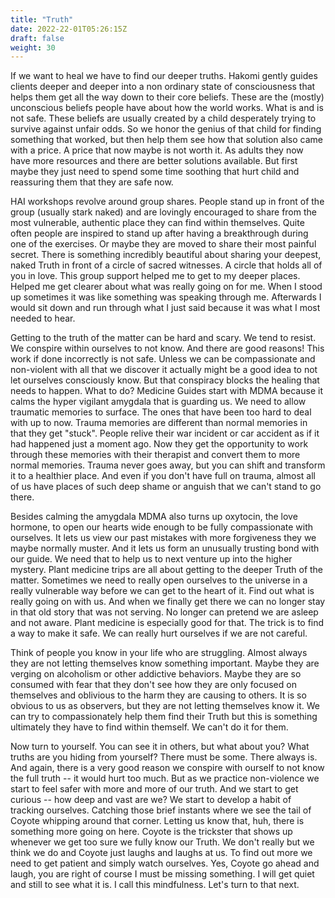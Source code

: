 ```yaml
---
title: "Truth"
date: 2022-22-01T05:26:15Z
draft: false
weight: 30
---
```


If we want to heal we have to find our deeper truths. Hakomi gently guides clients deeper and deeper into a non ordinary state of consciousness that helps them get all the way down to their core beliefs. These are the (mostly) unconscious beliefs people have about how the world works. What is and is not safe. These beliefs are usually created by a child desperately trying to survive against unfair odds. So we honor the genius of that child for finding something that worked, but then help them see how that solution also came with a price. A price that now maybe is not worth it. As adults they now have more resources and there are better solutions available. But first maybe they just need to spend some time soothing that hurt child and reassuring them that they are safe now.

HAI workshops revolve around group shares. People stand up in front of the group (usually stark naked) and are lovingly encouraged to share from the most vulnerable, authentic place they can find within themselves. Quite often people are inspired to stand up after having a breakthrough during one of the exercises. Or maybe they are moved to share their most painful secret. There is something incredibly beautiful about sharing your deepest, naked Truth in front of a circle of sacred witnesses. A circle that holds all of you in love. This group support helped me to get to my deeper places. Helped me get clearer about what was really going on for me. When I stood up sometimes it was like something was speaking through me. Afterwards I would sit down and run through what I just said because it was what I most needed to hear.

Getting to the truth of the matter can be hard and scary. We tend to resist. We conspire within ourselves to not know. And there are good reasons! This work if done incorrectly is not safe. Unless we can be compassionate and non-violent with all that we discover it actually might be a good idea to not let ourselves consciously know. But that conspiracy blocks the healing that needs to happen. What to do? Medicine Guides start with MDMA because it calms the hyper vigilant amygdala that is guarding us. We need to allow traumatic memories to surface. The ones that have been too hard to deal with up to now. Trauma memories are different than normal memories in that they get "stuck". People relive their war incident or car accident as if it had happened just a moment ago. Now they get the opportunity to work through these memories with their therapist and convert them to more normal memories. Trauma never goes away, but you can shift and transform it to a healthier place. And even if you don't have full on trauma, almost all of us have places of such deep shame or anguish that we can't stand to go there.

Besides calming the amygdala MDMA also turns up oxytocin, the love hormone, to open our hearts wide enough to be fully compassionate with ourselves. It lets us view our past mistakes with more forgiveness they we maybe normally muster. And it lets us form an unusually trusting bond with our guide. We need that to help us to next venture up into the higher mystery. Plant medicine trips are all about getting to the deeper Truth of the matter. Sometimes we need to really open ourselves to the universe in a really vulnerable way before we can get to the heart of it. Find out what is really going on with us. And when we finally get there we can no longer stay in that old story that was not serving. No longer can pretend we are asleep and not aware. Plant medicine is especially good for that. The trick is to find a way to make it safe. We can really hurt ourselves if we are not careful.

Think of people you know in your life who are struggling. Almost always they are not letting themselves know something important. Maybe they are verging on alcoholism or other addictive behaviors. Maybe they are so consumed with fear that they don't see how they are only focused on themselves and oblivious to the harm they are causing to others. It is so obvious to us as observers, but they are not letting themselves know it. We can try to compassionately help them find their Truth but this is something ultimately they have to find within themself.  We can't do it for them.

Now turn to yourself. You can see it in others, but what about you? What truths are you hiding from yourself? There must be some. There always is. And again, there is a very good reason we conspire with ourself to not know the full truth -- it would hurt too much. But as we practice non-violence we start to feel safer with more and more of our truth. And we start to get curious -- how deep and vast are we? We start to develop a habit of tracking ourselves. Catching those brief instants where we see the tail of Coyote whipping around that corner. Letting us know that, huh, there is something more going on here. Coyote is the trickster that shows up whenever we get too sure we fully know our Truth. We don't really but we think we do and Coyote just laughs and laughs at us. To find out more we need to get patient and simply watch ourselves. Yes, Coyote go ahead and laugh, you are right of course I must be missing something. I will get quiet and still to see what it is. I call this mindfulness. Let's turn to that next.
